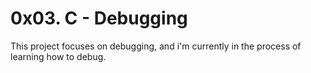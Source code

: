 # 0x03. C - Debugging
This project focuses on debugging, and i'm currently in the process of learning how to debug.
